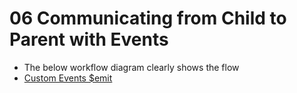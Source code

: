 # 06 Communicating from Child to Parent with Events

- The below workflow diagram clearly shows the flow
- [Custom Events $emit](https://vuejs.org/v2/guide/components-custom-events.html)